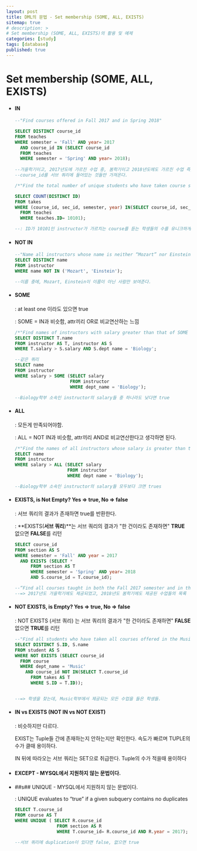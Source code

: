 ```yaml
---
layout: post
title: DML의 문법 - Set membership (SOME, ALL, EXISTS)
sitemap: true
# description: > 
# Set membership (SOME, ALL, EXISTS)의 활용 및 예제 
categories: [study]
tags: [database]
published: true
---
```



# Set membership (SOME, ALL, EXISTS)

  - #### IN

    ~~~sql
    --"Find courses offered in Fall 2017 and in Spring 2018"
    
    SELECT DISTINCT course_id
    FROM teaches
    WHERE semester = 'Fall' AND year= 2017 
      AND course_id IN (SELECT course_id
      FROM teaches
      WHERE semester = 'Spring' AND year= 2018);
    										
    --가을학기이고, 2017년도에 가르친 수업 중, 봄학기이고 2018년도에도 가르친 수업 즉, 
    --course_id를 서브 쿼리에 들어있는 것들만 가져온다. 
    ~~~

    ~~~sql
    /*"Find the total number of unique students who have taken course sections taught by the instructor with ID 10101"*/
    
    SELECT COUNT(DISTINCT ID)
    FROM takes
    WHERE (course_id, sec_id, semester, year) IN(SELECT course_id, sec_id, semester, year
      FROM teaches
      WHERE teaches.ID= 10101);
    
    --: ID가 10101인 instructor가 가르치는 course를 듣는 학생들의 수를 유니크하게 세어라.  
    ~~~

  - #### NOT IN

    ~~~sql
    --"Name all instructors whose name is neither “Mozart” nor Einstein”"
    SELECT DISTINCT name
    FROM instructor
    WHERE name NOT IN ('Mozart', 'Einstein');
    
    --이름 중에, Mozart, Einstein이 이름이 아닌 사람만 보여준다. 
    ~~~

  - #### SOME

    : at least one 이라도 있으면 true

    : SOME = IN과 비슷함, attr끼리 OR로 비교연산하는 느낌

    ~~~sql
    /*"Find names of instructors with salary greater than that of SOME (at least one) instructor in the Biology department"*/
    SELECT DISTINCT T.name
    FROM instructor AS T, instructor AS S
    WHERE T.salary > S.salary AND S.dept name = 'Biology';
    
    --같은 쿼리 
    SELECT name
    FROM instructor
    WHERE salary > SOME (SELECT salary
    					 FROM instructor
    					 WHERE dept_name = 'Biology');
    
    --Biology학부 소속인 instructor의 salary들 중 하나라도 낮다면 true
    ~~~


  - #### ALL

    : 모든게 만족되어야함. 

    : ALL = NOT IN과 비슷함, attr끼리 AND로 비교연산한다고 생각하면 된다. 

    ~~~sql
    /*"Find the names of all instructors whose salary is greater than the salary of all instructors in the Biology department"*/
    SELECT name
    FROM instructor
    WHERE salary > ALL (SELECT salary
    					FROM instructor
    					WHERE dept name = 'Biology');
    
    --Biology학부 소속인 instructor의 salary들 모두보다 크면 trues
    ~~~


  - #### EXISTS, is Not Empty? Yes => true, No => false

    : 서브 쿼리의 결과가 존재하면 true를 반환한다. 

    : **EXISTS(**서브 쿼리**)**는 서브 쿼리의 결과가 "한 건이라도 존재하면" **TRUE** 없으면 **FALSE**를 리턴

    ~~~sql
    SELECT course_id
    FROM section AS S
    WHERE semester = 'Fall' AND year = 2017 
      AND EXISTS (SELECT *
          FROM section AS T
          WHERE semester = 'Spring' AND year= 2018
          AND S.course_id = T.course_id);
    
    --“Find all courses taught in both the Fall 2017 semester and in the Spring 2018 semester”
    --=> 2017년도 가을학기에도 제공되었고, 2018년도 봄학기에도 제공된 수업들의 목록 
    ~~~

  - #### NOT EXISTS, is Empty? Yes => true, No => false

    : NOT EXISTS (서브 쿼리) 는 서브 쿼리의 결과가 "한 건이라도 존재하면" **FALSE** 없으면 **TRUE**를 리턴

    ~~~sql
    --"Find all students who have taken all courses offered in the Music department"
    SELECT DISTINCT S.ID, S.name
    FROM student AS S
    WHERE NOT EXISTS (SELECT course_id
      FROM course
      WHERE dept_name = 'Music'
        AND course_id NOT IN(SELECT T.course_id
          FROM takes AS T
          WHERE S.ID = T.ID));
    
    
    --=> 학생을 찾는데, Music학부에서 제공되는 모든 수업을 들은 학생들. 
    ~~~

  - #### IN vs EXISTS (NOT IN vs NOT EXIST)

    : 비슷하지만 다르다. 

    EXIST는 Tuple들 간에 존재하는지 안하는지만 확인한다. 속도가 빠르며 TUPLE의 수가 클때 용이하다. 

    IN 뒤에 따라오는 서브 쿼리는 SET으로 취급한다. Tuple의 수가 적을때 용이하다  

  - #### EXCEPT - MYSQL에서 지원하지 않는 문법이다. 

  - ##s## UNIQUE - MYSQL에서 지원하지 않는 문법이다. 

    : UNIQUE evaluates to “true” if a given subquery contains no duplicates

    ~~~sql
    SELECT T.course_id
    FROM course AS T
    WHERE UNIQUE ( SELECT R.course_id
    				FROM section AS R
    				WHERE T.course_id= R.course_id AND R.year = 2017);
    
    --서브 쿼리에 duplication이 있다면 false, 없으면 true
    ~~~
